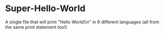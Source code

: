 # Super-Hello-World
A single file that will print "Hello World!\n" in 6 different languages (all from the same print statement too!)
